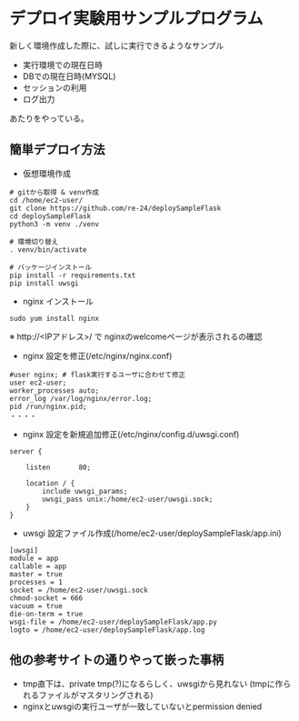 # デプロイ実験用サンプルプログラム

新しく環境作成した際に、試しに実行できるようなサンプル

* 実行環境での現在日時
* DBでの現在日時(MYSQL)
* セッションの利用
* ログ出力

あたりをやっている。

## 簡単デプロイ方法

* 仮想環境作成
```
# gitから取得 & venv作成
cd /home/ec2-user/
git clone https://github.com/re-24/deploySampleFlask
cd deploySampleFlask
python3 -m venv ./venv

# 環境切り替え
. venv/bin/activate

# パッケージインストール
pip install -r requirements.txt
pip install uwsgi
```

* nginx インストール
```
sudo yum install nginx
```
※ http://<IPアドレス>/ で nginxのwelcomeページが表示されるの確認

* nginx 設定を修正(/etc/nginx/nginx.conf)
```
#user nginx; # flask実行するユーザに合わせて修正
user ec2-user;
worker_processes auto;
error_log /var/log/nginx/error.log;
pid /run/nginx.pid;
・・・・
```

* nginx 設定を新規追加修正(/etc/nginx/config.d/uwsgi.conf)
```
server {

    listen       80;

    location / {
        include uwsgi_params;
        uwsgi_pass unix:/home/ec2-user/uwsgi.sock;
    }
}
```

* uwsgi 設定ファイル作成(/home/ec2-user/deploySampleFlask/app.ini)
```
[uwsgi]
module = app
callable = app
master = true
processes = 1
socket = /home/ec2-user/uwsgi.sock
chmod-socket = 666
vacuum = true
die-on-term = true
wsgi-file = /home/ec2-user/deploySampleFlask/app.py
logto = /home/ec2-user/deploySampleFlask/app.log
```

## 他の参考サイトの通りやって嵌った事柄
* tmp直下は、private tmp(?)になるらしく、uwsgiから見れない
  (tmpに作られるファイルがマスタリングされる)
* nginxとuwsgiの実行ユーザが一致していないとpermission denied